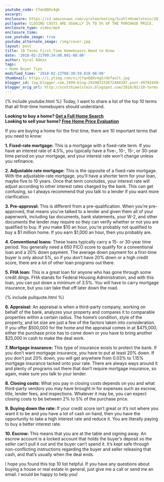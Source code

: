```yaml
---
youtube_code: CfqnQQXv4gk
excerpt:
enclosure: https://s3.amazonaws.com/vyralmarketing/Scott+Himelstein/2018/Porter+Ranch+Real+Estate-+10+Terms+for+First-Time+Homebuyers.mp4
pullquote: CLOSING COSTS ARE USUALLY 2% TO 5% OF THE PURCHASE PRICE.
enclosure_type: video/mp4
enclosure_time:
use_youtube_image: true
youtube_alternate_image: /img/cover.jpg
layout: post
title: 10 Terms First-Time Homebuyers Need to Know
date: '2018-02-21T09:34:00.001-08:00'
author: Vyral Admin
tags:
- Home Buyer Tips
modified_time: '2018-02-22T08:30:59.818-08:00'
thumbnail: https://i.ytimg.com/vi/CfqnQQXv4gk/default.jpg
blogger_id: tag:blogger.com,1999:blog-293983333672488197.post-4979244942235125028
blogger_orig_url: http://scotthimelstein.blogspot.com/2018/02/10-terms-first-time-homebuyers-need-to_21.html
---
```

{% include youtube.html %}
Today, I want to share a list of the top 10 terms that all first-time homebuyers should understand.

<div class="post-cta">
<strong>Looking to buy a home? <a href="http://www.whatsyoursocalhomeworth.com/" target="_blank">Get a Full Home Search</a></strong><br>
<strong>Looking to sell your home?  <a href="http://www.scottworks4u.com/#home-search" target="_blank">Free Home Price Evaluation</a></strong>
</div>

If you are buying a home for the first time, there are 10 important terms that you need to know:

**1. Fixed-rate mortgage:** This is a mortgage with a fixed-rate term. If you have an interest rate of 4.5%, you typically have a five-, 10-, 15-, or 30-year time period on your mortgage, and your interest rate won’t change unless you refinance.

**2. Adjustable rate mortgage:** This is the opposite of a fixed-rate mortgage. With the adjustable-rate mortgage, you’ll have a shorter term for your loan, maybe five to 10 years. Once that term concludes, your interest rate will adjust according to other interest rates charged by the bank. This can get confusing, so I always recommend that you talk to a lender if you want more clarification.

**3. Pre-approval:** This is different from a pre-qualification. When you’re pre-approved, that means you’ve talked to a lender and given them all of your paperwork, including tax documents, bank statements, your W-2, and other documents the lender may require so they can verify whether or not you are qualified to buy. If you make $10 an hour, you’re probably not qualified to buy a $1 million home. If you earn $1,000 an hour, then you probably are.

**4. Conventional loans:** These loans typically carry a 15- or 30-year time period. You generally need a 650 FICO score to qualify for a conventional loan and a 20% down payment. The average down payment for a first-time buyer is only about 5%, so if you don’t have 20% down or a high credit score, there are a lot of other loan programs out there.

**5. FHA loan:** This is a great loan for anyone who has gone through some credit dings. FHA stands for Federal Housing Administration, and with this loan, you can put down a minimum of 3.5%. You will have to carry mortgage insurance, but you can take that off later down the road.

{% include pullquote.html %}

**6. Appraisal:** An appraisal is when a third-party company, working on behalf of the bank, analyzes your property and compares it to comparable properties within a certain radius. The home’s condition, style of the property, and lot size are just a few of the factors taken into consideration. If you offer $500,000 for the home and the appraisal comes in at $475,000, either the purchase price has to come down or you have to bring another $25,000 in cash to make the deal work.

**7. Mortgage insurance:** This type of insurance exists to protect the bank. If you don’t want mortgage insurance, you have to put at least 20% down. If you don’t put 20% down, you will get anywhere from 0.03% to 1.15% mortgage insurance tacked onto your rate. There are always ways around it and plenty of programs out there that don’t require mortgage insurance, so again, make sure you talk to your lender.

**8. Closing costs:** What you pay in closing costs depends on you and what third-party vendors you may have brought in for expenses such as escrow, title, lender fees, and inspections. Whatever it may be, you can expect closing costs to be between 2% to 5% of the purchase price.

**9. Buying down the rate:** If your credit score isn’t great or it’s not where you want it to be and you have a lot of cash on hand, then you have the opportunity to take a high interest rate and reduce it. You are literally paying to buy a better interest rate.

**10. Escrow:** This means that you are at the table and signing away. An escrow account is a locked account that holds the buyer’s deposit so the seller can’t pull it out and the buyer can’t spend it. It’s kept safe through non-conflicting instructions regarding the buyer and seller releasing that cash, and that’s usually when the deal ends.

I hope you found this top 10 list helpful. If you have any questions about buying a house or real estate in general, just give me a call or send me an email. I would be happy to help you!
